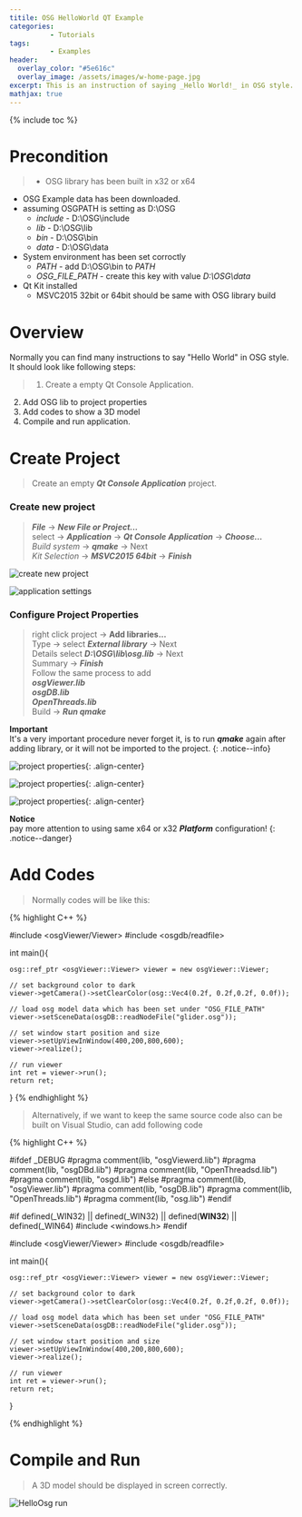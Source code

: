 ```yaml
---
titile: OSG HelloWorld QT Example
categories: 
          - Tutorials
tags:          
          - Examples
header:
  overlay_color: "#5e616c"
  overlay_image: /assets/images/w-home-page.jpg
excerpt: This is an instruction of saying _Hello World!_ in OSG style. This project will build by using QtCreator.
mathjax: true
---
```


{% include toc %}

# Precondition

> * OSG library has been built in x32 or x64
* OSG Example data has been downloaded. 
* assuming OSGPATH is setting as D:\OSG
    * _include_ - D:\OSG\include
    * _lib_     - D:\OSG\lib
    * _bin_     - D:\OSG\bin
    * _data_    - D:\OSG\data
* System environment has been set corroctly
    * _PATH_          - add D:\OSG\bin to _PATH_
    * _OSG_FILE_PATH_ - create this key with value _D:\OSG\data_  
* Qt Kit installed
    * MSVC2015 32bit or 64bit should be same with OSG library build      


# Overview
Normally you can find many instructions to say "Hello World" in OSG style.  
It should look like following steps:
> 1. Create a empty Qt Console Application.
2. Add OSG lib to project properties
3. Add codes to show a 3D model
4. Compile and run application. 

# Create Project
> Create an empty **_Qt Console Application_** project.

### Create new project

> **_File_** -> **_New File or Project..._**    
> select -> **_Application_** -> **_Qt Console Application_** -> **_Choose..._**  
> _Build system_ -> **_qmake_** -> Next  
> _Kit Selection_ -> **_MSVC2015 64bit_** -> **_Finish_**

![create new project][create new project]

![application settings][application settings]

### Configure Project Properties

> right click project -> **Add libraries...**    
> Type -> select **_External library_**  -> Next  
> Details select **_D:\OSG\lib\osg.lib_** -> Next   
> Summary -> **_Finish_**  
> Follow the same process to add  
**_osgViewer.lib  
osgDB.lib  
OpenThreads.lib_**    
> Build -> **_Run qmake_**

**Important**  
It's a very important procedure never forget it, is to run **_qmake_** again after adding library, or it will not be imported to the project.
{: .notice--info}

![project properties][project properties1]{: .align-center}

![project properties][project properties2]{: .align-center}  

![project properties][project properties3]{: .align-center}

**Notice**  
pay more attention to using same x64 or x32 **_Platform_** configuration!
{: .notice--danger}

# Add Codes


> Normally codes will be like this:

{% highlight C++ %}

#include <osgViewer/Viewer>
#include <osgdb/readfile>


int main(){

    osg::ref_ptr <osgViewer::Viewer> viewer = new osgViewer::Viewer;

    // set background color to dark
    viewer->getCamera()->setClearColor(osg::Vec4(0.2f, 0.2f,0.2f, 0.0f));

    // load osg model data which has been set under "OSG_FILE_PATH"
    viewer->setSceneData(osgDB::readNodeFile("glider.osg"));

    // set window start position and size
    viewer->setUpViewInWindow(400,200,800,600);
    viewer->realize();

    // run viewer
    int ret = viewer->run();
    return ret;
}
{% endhighlight %}


> Alternatively, if we want to keep the same source code also can be built on Visual Studio, can add following code

{% highlight C++ %}

#ifdef _DEBUG
#pragma comment(lib, "osgViewerd.lib")
#pragma comment(lib, "osgDBd.lib")
#pragma comment(lib, "OpenThreadsd.lib")
#pragma comment(lib, "osgd.lib")
#else
#pragma comment(lib, "osgViewer.lib")
#pragma comment(lib, "osgDB.lib")
#pragma comment(lib, "OpenThreads.lib")
#pragma comment(lib, "osg.lib")
#endif

#if defined(_WIN32) || defined(_WIN32) || defined(__WIN32__) || defined(_WIN64)
#include <windows.h>
#endif

#include <osgViewer/Viewer>
#include <osgdb/readfile>


int main(){

    osg::ref_ptr <osgViewer::Viewer> viewer = new osgViewer::Viewer;

    // set background color to dark
    viewer->getCamera()->setClearColor(osg::Vec4(0.2f, 0.2f,0.2f, 0.0f));

    // load osg model data which has been set under "OSG_FILE_PATH"
    viewer->setSceneData(osgDB::readNodeFile("glider.osg"));

    // set window start position and size
    viewer->setUpViewInWindow(400,200,800,600);
    viewer->realize();

    // run viewer
    int ret = viewer->run();
    return ret;
}

{% endhighlight %}


# Compile and Run

> A 3D model should be displayed in screen correctly.

![HelloOsg run][HelloOsg run]


[create new project]: {{site.url}}{{site.baseurl}}/assets/images/posts/HelloOsg/HelloOsgQt01.png
[application settings]: {{site.url}}{{site.baseurl}}/assets/images/posts/HelloOsg/HelloOsgQt02.png
[project properties1]: {{site.url}}{{site.baseurl}}/assets/images/posts/HelloOsg/HelloOsgQt03.png
[project properties2]: {{site.url}}{{site.baseurl}}/assets/images/posts/HelloOsg/HelloOsgQt04.png
[project properties3]: {{site.url}}{{site.baseurl}}/assets/images/posts/HelloOsg/HelloOsgQt05.png
[HelloOsg run]: {{site.url}}{{site.baseurl}}/assets/images/posts/HelloOsg/HelloOsgQt06.png
